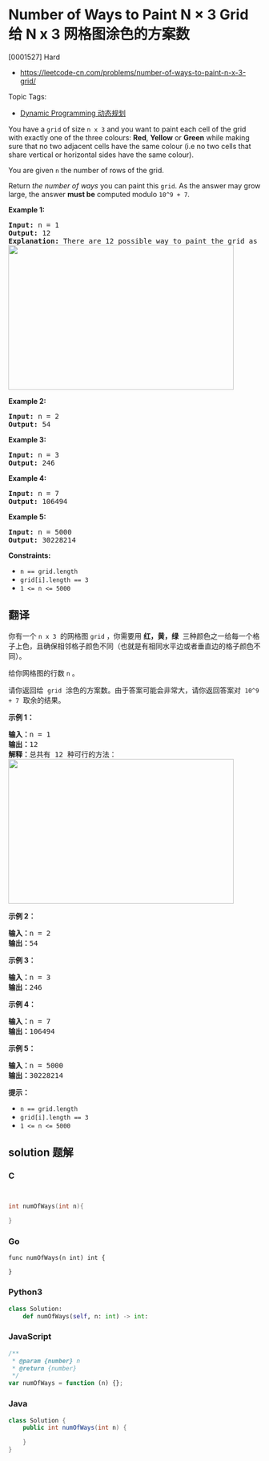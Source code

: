 # Number of Ways to Paint N × 3 Grid 给 N x 3 网格图涂色的方案数

[0001527] Hard

- https://leetcode-cn.com/problems/number-of-ways-to-paint-n-x-3-grid/

Topic Tags:

- [Dynamic Programming 动态规划](https://leetcode-cn.com/tag/dynamic-programming/)

You have a `grid` of size `n x 3` and you want to paint each cell of the grid with exactly one of the three colours: **Red**, **Yellow** or **Green** while making sure that no two adjacent cells have the same colour (i.e no two cells that share vertical or horizontal sides have the same colour).

You are given `n` the number of rows of the grid.

Return _the number of ways_ you can paint this `grid`. As the answer may grow large, the answer **must be** computed modulo `10^9 + 7`.

**Example 1:**

<pre><strong>Input:</strong> n = 1
<strong>Output:</strong> 12
<strong>Explanation:</strong> There are 12 possible way to paint the grid as shown:
<img alt="" src="https://assets.leetcode.com/uploads/2020/03/26/e1.png" style="width: 450px; height: 289px;">
</pre>

**Example 2:**

<pre><strong>Input:</strong> n = 2
<strong>Output:</strong> 54
</pre>

**Example 3:**

<pre><strong>Input:</strong> n = 3
<strong>Output:</strong> 246
</pre>

**Example 4:**

<pre><strong>Input:</strong> n = 7
<strong>Output:</strong> 106494
</pre>

**Example 5:**

<pre><strong>Input:</strong> n = 5000
<strong>Output:</strong> 30228214
</pre>

**Constraints:**

- `n == grid.length`
- `grid[i].length == 3`
- `1 <= n <= 5000`

## 翻译

你有一个 `n x 3`  的网格图 `grid` ，你需要用 **红，黄，绿**  三种颜色之一给每一个格子上色，且确保相邻格子颜色不同（也就是有相同水平边或者垂直边的格子颜色不同）。

给你网格图的行数 `n` 。

请你返回给  `grid`  涂色的方案数。由于答案可能会非常大，请你返回答案对  `10^9 + 7`  取余的结果。

**示例 1：**

<pre><strong>输入：</strong>n = 1
<strong>输出：</strong>12
<strong>解释：</strong>总共有 12 种可行的方法：
<img alt="" src="https://assets.leetcode-cn.com/aliyun-lc-upload/uploads/2020/04/12/e1.png" style="height: 289px; width: 450px;">
</pre>

**示例 2：**

<pre><strong>输入：</strong>n = 2
<strong>输出：</strong>54
</pre>

**示例 3：**

<pre><strong>输入：</strong>n = 3
<strong>输出：</strong>246
</pre>

**示例 4：**

<pre><strong>输入：</strong>n = 7
<strong>输出：</strong>106494
</pre>

**示例 5：**

<pre><strong>输入：</strong>n = 5000
<strong>输出：</strong>30228214
</pre>

**提示：**

- `n == grid.length`
- `grid[i].length == 3`
- `1 <= n <= 5000`

## solution 题解

### C

```c


int numOfWays(int n){

}
```

### Go

```golang
func numOfWays(n int) int {

}
```

### Python3

```python
class Solution:
    def numOfWays(self, n: int) -> int:
```

### JavaScript

```javascript
/**
 * @param {number} n
 * @return {number}
 */
var numOfWays = function (n) {};
```

### Java

```java
class Solution {
    public int numOfWays(int n) {

    }
}
```
